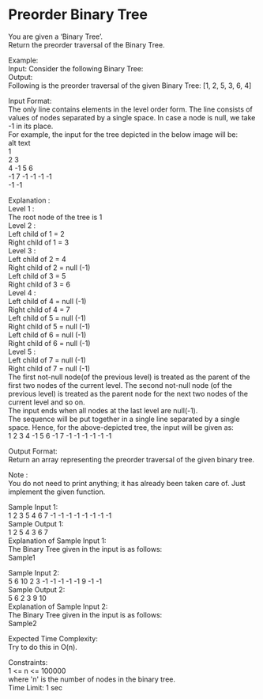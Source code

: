 # Preorder Binary Tree




You are given a ‘Binary Tree’.                    
Return the preorder traversal of the Binary Tree.         

Example:         
Input: Consider the following Binary Tree:           
Output:            
Following is the preorder traversal of the given Binary Tree: [1, 2, 5, 3, 6, 4]           

Input Format:            
The only line contains elements in the level order form. The line consists of values of nodes separated by a single space. In case a node is null, we take -1 in its place.          
For example, the input for the tree depicted in the below image will be:            
alt text  
1         
2 3             
4 -1 5 6            
-1 7 -1 -1 -1 -1            
-1 -1            

Explanation :      
Level 1 :           
The root node of the tree is 1          
Level 2 :            
Left child of 1 = 2         
Right child of 1 = 3            
Level 3 :             
Left child of 2 = 4            
Right child of 2 = null (-1)            
Left child of 3 = 5            
Right child of 3 = 6           
Level 4 :            
Left child of 4 = null (-1)           
Right child of 4 = 7              
Left child of 5 = null (-1)              
Right child of 5 = null (-1)               
Left child of 6 = null (-1)               
Right child of 6 = null (-1)                   
Level 5 :                      
Left child of 7 = null (-1)                  
Right child of 7 = null (-1)                
The first not-null node(of the previous level) is treated as the parent of the first two nodes of the current level. The second not-null node (of the previous level) is treated as the parent node for the next two nodes of the current level and so on.         
The input ends when all nodes at the last level are null(-1).              
The sequence will be put together in a single line separated by a single space. Hence, for the above-depicted tree, the input will be given as:             
1 2 3 4 -1 5 6 -1 7 -1 -1 -1 -1 -1 -1             

Output Format:             
Return an array representing the preorder traversal of the given binary tree.         

Note :                
You do not need to print anything; it has already been taken care of. Just implement the given function.           

Sample Input 1:                           
1 2 3 5 4 6 7 -1 -1 -1 -1 -1 -1 -1 -1            
Sample Output 1:           
1 2 5 4 3 6 7                  
Explanation of Sample Input 1:                         
The Binary Tree given in the input is as follows:           
Sample1         

Sample Input 2:                   
5 6 10 2 3 -1 -1 -1 -1 -1 9 -1 -1       
 Sample Output 2:         
5 6 2 3 9 10          
Explanation of Sample Input 2:        
The Binary Tree given in the input is as follows:          
Sample2        

Expected Time Complexity:          
Try to do this in O(n).        

Constraints:           
1 <= n <= 100000         
where 'n' is the number of nodes in the binary tree.       
Time Limit: 1 sec          

